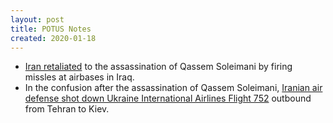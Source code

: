 ```yaml
---
layout: post
title: POTUS Notes
created: 2020-01-18
---
```


- [Iran retaliated](https://en.wikipedia.org/wiki/2020_Iranian_attack_on_U.S._forces_in_Iraq) to the assassination of Qassem Soleimani by firing missles at airbases in Iraq.
- In the confusion after the assassination of Qassem Soleimani, [Iranian air defense shot down Ukraine International Airlines Flight 752](https://en.wikipedia.org/wiki/Ukraine_International_Airlines_Flight_752) outbound from Tehran to Kiev.
